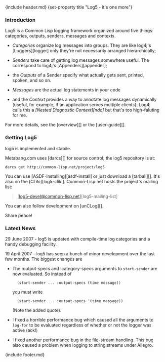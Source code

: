 {include header.md}
{set-property title "Log5 - it's one more"}

### Introduction 

Log5 is a Common Lisp logging framework organized around five things: categories, outputs, senders, messages and contexts. 

* *Categories* organize log messages into groups. They are like log4j's [Loggers][logger] only they're not necessarily arranged hierarchically; 

* *Senders* take care of getting log messages somewhere useful. The correspond to log4j's [Appenders][appender]; 

* the *Outputs* of a Sender specify what actually gets sent, printed, spoken, and so on.

* *Messages* are the actual log statements in your code

* and the *Context* provides a way to annotate log messages dynamically (useful, for example, if an application serves multiple clients). Log4j calls this a *[Nested Diagnostic Context][ndc]* but that's too high-faluting for me.

For more details, see the [overview][] or the [user-guide][].


### Getting Log5

log5 is implemented and stabile.  

Metabang.com uses [darcs][] for source control; the log5 repository is at:

    darcs get http://common-lisp.net/project/log5

You can use [ASDF-Installing][asdf-install] or just download a [tarball][]. It's also on the [CLiki][log5-cliki]. Common-Lisp.net hosts the project's mailing list:

> [log5-devel@common-lisp.net][log5-mailing-list]

You can also follow development on [unCLog][].

Share peace!


### Latest News 

29 June 2007 - log5 is updated with compile-time log categories and a handy debugging facility. 

19 April 2007 - log5 has seen a bunch of minor development over the last few months. The biggest changes are

* The :output-specs and :category-specs arguments to `start-sender` are now evaluated. So instead of

        (start-sender ... :output-specs (time message))
    
    you must write

        (start-sender ... :output-specs '(time message))
    
    (Note the added quote).

* I fixed a horrible performance bug which caused all the arguments to `log-for` to be evaluated regardless of whether or not the logger was active (ack!)

* I fixed another performance bug in the file-stream handling. This bug also caused a problem when logging to string streams under Allegro.


{include footer.md}
